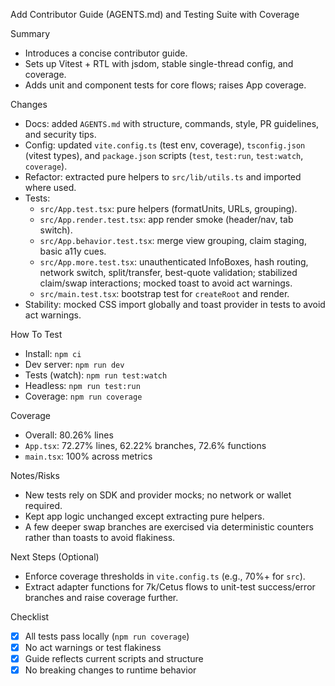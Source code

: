 Add Contributor Guide (AGENTS.md) and Testing Suite with Coverage

Summary
- Introduces a concise contributor guide.
- Sets up Vitest + RTL with jsdom, stable single-thread config, and coverage.
- Adds unit and component tests for core flows; raises App coverage.

Changes
- Docs: added `AGENTS.md` with structure, commands, style, PR guidelines, and security tips.
- Config: updated `vite.config.ts` (test env, coverage), `tsconfig.json` (vitest types), and `package.json` scripts (`test`, `test:run`, `test:watch`, `coverage`).
- Refactor: extracted pure helpers to `src/lib/utils.ts` and imported where used.
- Tests:
  - `src/App.test.tsx`: pure helpers (formatUnits, URLs, grouping).
  - `src/App.render.test.tsx`: app render smoke (header/nav, tab switch).
  - `src/App.behavior.test.tsx`: merge view grouping, claim staging, basic a11y cues.
  - `src/App.more.test.tsx`: unauthenticated InfoBoxes, hash routing, network switch, split/transfer, best-quote validation; stabilized claim/swap interactions; mocked toast to avoid act warnings.
  - `src/main.test.tsx`: bootstrap test for `createRoot` and render.
- Stability: mocked CSS import globally and toast provider in tests to avoid act warnings.

How To Test
- Install: `npm ci`
- Dev server: `npm run dev`
- Tests (watch): `npm run test:watch`
- Headless: `npm run test:run`
- Coverage: `npm run coverage`

Coverage
- Overall: 80.26% lines
- `App.tsx`: 72.27% lines, 62.22% branches, 72.6% functions
- `main.tsx`: 100% across metrics

Notes/Risks
- New tests rely on SDK and provider mocks; no network or wallet required.
- Kept app logic unchanged except extracting pure helpers.
- A few deeper swap branches are exercised via deterministic counters rather than toasts to avoid flakiness.

Next Steps (Optional)
- Enforce coverage thresholds in `vite.config.ts` (e.g., 70%+ for `src`).
- Extract adapter functions for 7k/Cetus flows to unit-test success/error branches and raise coverage further.

Checklist
- [x] All tests pass locally (`npm run coverage`)
- [x] No act warnings or test flakiness
- [x] Guide reflects current scripts and structure
- [x] No breaking changes to runtime behavior
